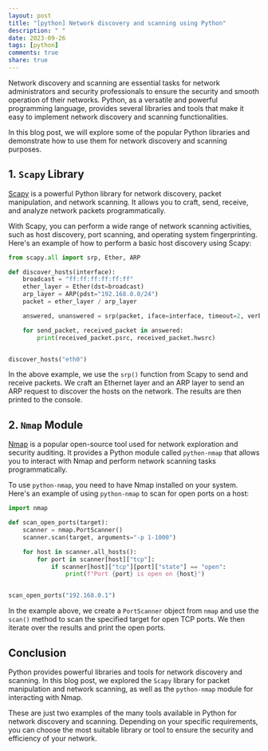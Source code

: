 ```yaml
---
layout: post
title: "[python] Network discovery and scanning using Python"
description: " "
date: 2023-09-26
tags: [python]
comments: true
share: true
---
```


Network discovery and scanning are essential tasks for network administrators and security professionals to ensure the security and smooth operation of their networks. Python, as a versatile and powerful programming language, provides several libraries and tools that make it easy to implement network discovery and scanning functionalities.

In this blog post, we will explore some of the popular Python libraries and demonstrate how to use them for network discovery and scanning purposes.

## 1. `Scapy` Library

[Scapy](https://scapy.net/) is a powerful Python library for network discovery, packet manipulation, and network scanning. It allows you to craft, send, receive, and analyze network packets programmatically.

With Scapy, you can perform a wide range of network scanning activities, such as host discovery, port scanning, and operating system fingerprinting. Here's an example of how to perform a basic host discovery using Scapy:

```python
from scapy.all import srp, Ether, ARP

def discover_hosts(interface):
    broadcast = "ff:ff:ff:ff:ff:ff"
    ether_layer = Ether(dst=broadcast)
    arp_layer = ARP(pdst="192.168.0.0/24")
    packet = ether_layer / arp_layer

    answered, unanswered = srp(packet, iface=interface, timeout=2, verbose=False)

    for send_packet, received_packet in answered:
        print(received_packet.psrc, received_packet.hwsrc)


discover_hosts("eth0")
```

In the above example, we use the `srp()` function from Scapy to send and receive packets. We craft an Ethernet layer and an ARP layer to send an ARP request to discover the hosts on the network. The results are then printed to the console.

## 2. `Nmap` Module

[Nmap](https://pypi.org/project/python-nmap/) is a popular open-source tool used for network exploration and security auditing. It provides a Python module called `python-nmap` that allows you to interact with Nmap and perform network scanning tasks programmatically.

To use `python-nmap`, you need to have Nmap installed on your system. Here's an example of using `python-nmap` to scan for open ports on a host:

```python
import nmap

def scan_open_ports(target):
    scanner = nmap.PortScanner()
    scanner.scan(target, arguments="-p 1-1000")

    for host in scanner.all_hosts():
        for port in scanner[host]["tcp"]:
            if scanner[host]["tcp"][port]["state"] == "open":
                print(f"Port {port} is open on {host}")


scan_open_ports("192.168.0.1")
```

In the example above, we create a `PortScanner` object from `nmap` and use the `scan()` method to scan the specified target for open TCP ports. We then iterate over the results and print the open ports.

## Conclusion

Python provides powerful libraries and tools for network discovery and scanning. In this blog post, we explored the `Scapy` library for packet manipulation and network scanning, as well as the `python-nmap` module for interacting with Nmap.

These are just two examples of the many tools available in Python for network discovery and scanning. Depending on your specific requirements, you can choose the most suitable library or tool to ensure the security and efficiency of your network.